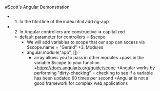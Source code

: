 #Scott's Angular Demonstration
  + 1. In the html line of the index.html add ng-app
  + 2. In Angular controllers are constructive => capitalized
    + default parameter for controllers = $scope
      + We will add variables to scope that our app can access via $scope.name = "Gerald"
    +3. Modules
      + angular.module("app", [])
        + array allows you to pass in other modules
      +pass in the variable $scope to your function
        +https://docs.angularjs.org/guide/scope
        +Angular works by performing "dirty-checking" = checking to see if a variable has been updated 60 times per second
        +Angular is not a good framework for complex web applications
